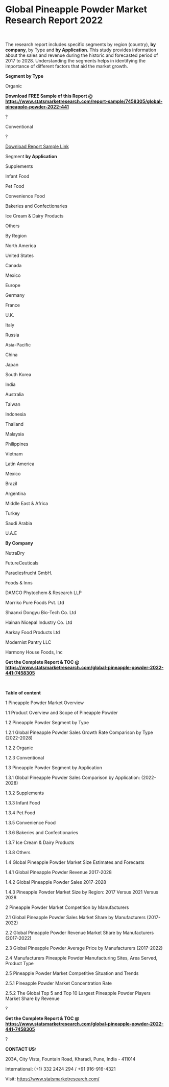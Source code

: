 <h1>Global Pineapple Powder Market Research Report 2022</h1><br/><p>The research report includes specific segments by region (country), <strong>by company</strong>, by Type and <strong>by Application</strong>. This study provides information about the sales and revenue during the historic and forecasted period of 2017 to 2028. Understanding the segments helps in identifying the importance of different factors that aid the market growth.</p>
 
 
 
 <p><strong>Segment by Type</strong></p>
 
 
 
 <p>Organic</p>
 
 
 
 <div><b>Download FREE Sample of this Report @ <a href="https://www.statsmarketresearch.com/download-free-sample/7458305/global-pineapple-powder-2022-441">https://www.statsmarketresearch.com/report-sample/7458305/global-pineapple-powder-2022-441</a></b></div>
 
 
 
 <p>? </p>
 
 
 
 <p>Conventional</p>
 
 
 
 <p>? </p>
 
 
 
 <p><a href="https://www.statsmarketresearch.com/download-free-sample/7458305/global-pineapple-powder-2022-441">Download Report Sample Link</a></p>
 
 
 
 <p>Segment <strong>by Application</strong></p>
 
 
 
 <p>Supplements</p>
 
 
 
 <p>Infant Food</p>
 
 
 
 <p>Pet Food</p>
 
 
 
 <p>Convenience Food</p>
 
 
 
 <p>Bakeries and Confectionaries</p>
 
 
 
 <p>Ice Cream & Dairy Products</p>
 
 
 
 <p>Others</p>
 
 
 
 <p>By Region</p>
 
 
 
 <p>North America</p>
 
 
 
 <p>United States</p>
 
 
 
 <p>Canada</p>
 
 
 
 <p>Mexico</p>
 
 
 
 <p>Europe</p>
 
 
 
 <p>Germany</p>
 
 
 
 <p>France</p>
 
 
 
 <p>U.K.</p>
 
 
 
 <p>Italy</p>
 
 
 
 <p>Russia</p>
 
 
 
 <p>Asia-Pacific</p>
 
 
 
 <p>China</p>
 
 
 
 <p>Japan</p>
 
 
 
 <p>South Korea</p>
 
 
 
 <p>India</p>
 
 
 
 <p>Australia</p>
 
 
 
 <p>Taiwan</p>
 
 
 
 <p>Indonesia</p>
 
 
 
 <p>Thailand</p>
 
 
 
 <p>Malaysia</p>
 
 
 
 <p>Philippines</p>
 
 
 
 <p>Vietnam</p>
 
 
 
 <p>Latin America</p>
 
 
 
 <p>Mexico</p>
 
 
 
 <p>Brazil</p>
 
 
 
 <p>Argentina</p>
 
 
 
 <p>Middle East & Africa</p>
 
 
 
 <p>Turkey</p>
 
 
 
 <p>Saudi Arabia</p>
 
 
 
 <p>U.A.E</p>
 
 
 
 <p><strong>By Company</strong></p>
 
 
 
 <p>NutraDry</p>
 
 
 
 <p>FutureCeuticals</p>
 
 
 
 <p>Paradiesfrucht GmbH.</p>
 
 
 
 <p>Foods & Inns</p>
 
 
 
 <p>DAMCO Phytochem & Research LLP</p>
 
 
 
 <p>Morriko Pure Foods Pvt. Ltd</p>
 
 
 
 <p>Shaanxi Dongyu Bio-Tech Co. Ltd</p>
 
 
 
 <p>Hainan Nicepal Industry Co. Ltd</p>
 
 
 
 <p>Aarkay Food Products Ltd</p>
 
 
 
 <p>Modernist Pantry LLC</p>
 
 
 
 <p>Harmony House Foods, Inc</p>
 
 
 
 <div><b>Get the Complete Report & TOC @ <a href="https://www.statsmarketresearch.com/global-pineapple-powder-2022-441-7458305">https://www.statsmarketresearch.com/global-pineapple-powder-2022-441-7458305</a></b></div>
 
 
 
 <p><br />
 
 <b>Table of content</b></p>
 
 
 
 <p>1 Pineapple Powder Market Overview<br />
 
 1.1 Product Overview and Scope of Pineapple Powder<br />
 
 1.2 Pineapple Powder Segment by Type<br />
 
 1.2.1 Global Pineapple Powder Sales Growth Rate Comparison by Type (2022-2028)<br />
 
 1.2.2 Organic<br />
 
 1.2.3 Conventional<br />
 
 1.3 Pineapple Powder Segment by Application<br />
 
 1.3.1 Global Pineapple Powder Sales Comparison by Application: (2022-2028)<br />
 
 1.3.2 Supplements<br />
 
 1.3.3 Infant Food<br />
 
 1.3.4 Pet Food<br />
 
 1.3.5 Convenience Food<br />
 
 1.3.6 Bakeries and Confectionaries<br />
 
 1.3.7 Ice Cream & Dairy Products<br />
 
 1.3.8 Others<br />
 
 1.4 Global Pineapple Powder Market Size Estimates and Forecasts<br />
 
 1.4.1 Global Pineapple Powder Revenue 2017-2028<br />
 
 1.4.2 Global Pineapple Powder Sales 2017-2028<br />
 
 1.4.3 Pineapple Powder Market Size by Region: 2017 Versus 2021 Versus 2028<br />
 
 2 Pineapple Powder Market Competition by Manufacturers<br />
 
 2.1 Global Pineapple Powder Sales Market Share by Manufacturers (2017-2022)<br />
 
 2.2 Global Pineapple Powder Revenue Market Share by Manufacturers (2017-2022)<br />
 
 2.3 Global Pineapple Powder Average Price by Manufacturers (2017-2022)<br />
 
 2.4 Manufacturers Pineapple Powder Manufacturing Sites, Area Served, Product Type<br />
 
 2.5 Pineapple Powder Market Competitive Situation and Trends<br />
 
 2.5.1 Pineapple Powder Market Concentration Rate<br />
 
 2.5.2 The Global Top 5 and Top 10 Largest Pineapple Powder Players Market Share by Revenue<br />
 
 ? </p>
 
 
 
 <div><b>Get the Complete Report & TOC @ <a href="https://www.statsmarketresearch.com/global-pineapple-powder-2022-441-7458305">https://www.statsmarketresearch.com/global-pineapple-powder-2022-441-7458305</a></b></div>
 
 
 
 <p>? </p>
 
 
 
 <p><b>CONTACT US:</b><br />
 
 203A, City Vista, Fountain Road, Kharadi, Pune, India - 411014<br />
 
 International: (+1) 332 2424 294 / +91 916-916-4321<br />
 
 Visit: <a href="https://www.statsmarketresearch.com/">https://www.statsmarketresearch.com/</a></p>